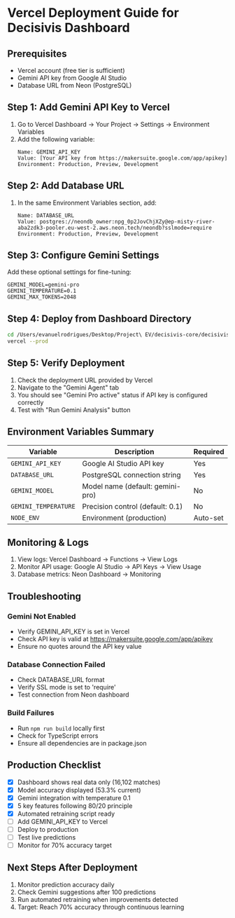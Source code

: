 # Vercel Deployment Guide for Decisivis Dashboard

## Prerequisites
- Vercel account (free tier is sufficient)
- Gemini API key from Google AI Studio
- Database URL from Neon (PostgreSQL)

## Step 1: Add Gemini API Key to Vercel

1. Go to Vercel Dashboard → Your Project → Settings → Environment Variables
2. Add the following variable:
   ```
   Name: GEMINI_API_KEY
   Value: [Your API key from https://makersuite.google.com/app/apikey]
   Environment: Production, Preview, Development
   ```

## Step 2: Add Database URL

1. In the same Environment Variables section, add:
   ```
   Name: DATABASE_URL
   Value: postgres://neondb_owner:npg_0p2JovChjXZy@ep-misty-river-aba2zdk3-pooler.eu-west-2.aws.neon.tech/neondb?sslmode=require
   Environment: Production, Preview, Development
   ```

## Step 3: Configure Gemini Settings

Add these optional settings for fine-tuning:
```
GEMINI_MODEL=gemini-pro
GEMINI_TEMPERATURE=0.1
GEMINI_MAX_TOKENS=2048
```

## Step 4: Deploy from Dashboard Directory

```bash
cd /Users/evanuelrodrigues/Desktop/Project\ EV/decisivis-core/decisivis-dashboard
vercel --prod
```

## Step 5: Verify Deployment

1. Check the deployment URL provided by Vercel
2. Navigate to the "Gemini Agent" tab
3. You should see "Gemini Pro active" status if API key is configured correctly
4. Test with "Run Gemini Analysis" button

## Environment Variables Summary

| Variable | Description | Required |
|----------|-------------|----------|
| `GEMINI_API_KEY` | Google AI Studio API key | Yes |
| `DATABASE_URL` | PostgreSQL connection string | Yes |
| `GEMINI_MODEL` | Model name (default: gemini-pro) | No |
| `GEMINI_TEMPERATURE` | Precision control (default: 0.1) | No |
| `NODE_ENV` | Environment (production) | Auto-set |

## Monitoring & Logs

1. View logs: Vercel Dashboard → Functions → View Logs
2. Monitor API usage: Google AI Studio → API Keys → View Usage
3. Database metrics: Neon Dashboard → Monitoring

## Troubleshooting

### Gemini Not Enabled
- Verify GEMINI_API_KEY is set in Vercel
- Check API key is valid at https://makersuite.google.com/app/apikey
- Ensure no quotes around the API key value

### Database Connection Failed
- Check DATABASE_URL format
- Verify SSL mode is set to 'require'
- Test connection from Neon dashboard

### Build Failures
- Run `npm run build` locally first
- Check for TypeScript errors
- Ensure all dependencies are in package.json

## Production Checklist

- [x] Dashboard shows real data only (16,102 matches)
- [x] Model accuracy displayed (53.3% current)
- [x] Gemini integration with temperature 0.1
- [x] 5 key features following 80/20 principle
- [x] Automated retraining script ready
- [ ] Add GEMINI_API_KEY to Vercel
- [ ] Deploy to production
- [ ] Test live predictions
- [ ] Monitor for 70% accuracy target

## Next Steps After Deployment

1. Monitor prediction accuracy daily
2. Check Gemini suggestions after 100 predictions
3. Run automated retraining when improvements detected
4. Target: Reach 70% accuracy through continuous learning